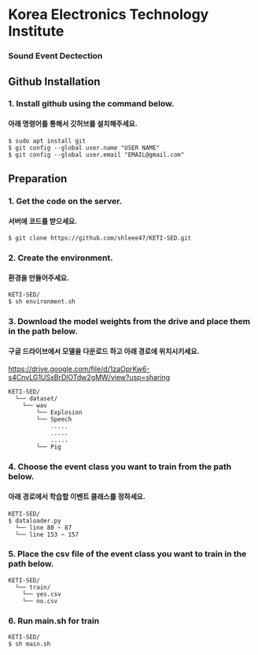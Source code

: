 # Korea Electronics Technology Institute   
### Sound Event Dectection
   
   
## Github Installation   
### 1. Install github using the command below.
#### 아래 명령어를 통해서 깃허브를 설치해주세요.
```
$ sudo apt install git
$ git config --global user.name "USER NAME"
$ git config --global user.email "EMAIL@gmail.com"   
```      

   
## Preparation    
### 1. Get the code on the server.
#### 서버에 코드를 받으세요.  
```
$ git clone https://github.com/shleee47/KETI-SED.git
```     
### 2. Create the environment.   
#### 환경을 만들어주세요.   
```
KETI-SED/  
$ sh environment.sh
```      

### 3. Download the model weights from the drive and place them in the path below.
#### 구글 드라이브에서 모델을 다운로드 하고 아래 경로에 위치시키세요.
https://drive.google.com/file/d/1zaOprKw6-s4CnvLG1USxBrDlOTdw2gMW/view?usp=sharing
```
KETI-SED/  
  └── dataset/
    └── wav
        └── Explosion
        └── Speech
            .....
            .....
            .....
        └── Pig

```            

### 4. Choose the event class you want to train from the path below.
#### 아래 경로에서 학습할 이벤트 클래스를 정하세요.
```
KETI-SED/
$ dataloader.py
  └── line 80 ~ 87
  └── line 153 ~ 157
```          

### 5. Place the csv file of the event class you want to train in the path below.
```
KETI-SED/  
  └── train/
    └── yes.csv
    └── no.csv
```     

### 6. Run main.sh for train
```
KETI-SED/  
$ sh main.sh
```            

   
